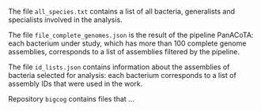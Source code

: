 
The file `all_species.txt` contains a list of all bacteria, generalists and specialists involved in the analysis.

The file `file_complete_genomes.json` is the result of the pipeline PanACoTA: each bacterium under study, which has more than 100 complete genome assemblies, corresponds to a list of assemblies filtered by the pipeline.

The file `id_lists.json` contains information about the assemblies of bacteria selected for analysis: each bacterium corresponds to a list of assembly IDs that were used in the work.

Repository `bigcog` contains files that ...
